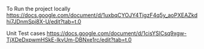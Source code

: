 To Run the project locally 
https://docs.google.com/document/d/1uxbqCYOJY4TigzF4q5y_aoPXEAZkdhi7JDnmSpi8X-U/edit?tab=t.0

Unit Test cases
https://docs.google.com/document/d/1cisYSlCsq9xgw-TjXDeDxpwmHSkE-lkvUm-DBNxe1rc/edit?tab=t.0
